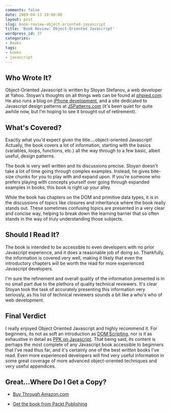```yaml
---
comments: false
date: 2009-04-13 19:00:00
layout: post
slug: book-review-object-oriented-javascript
title: 'Book Review: Object-Oriented Javascript'
wordpress_id: 37
categories:
- Books
tags:
- books
- javascript
---
```


## Who Wrote It?


Object-Oriented Javascript is written by Stoyan Stefanov, a web developer at Yahoo. Stoyan's thoughts on all things web can be found at [phpied.com](http://www.phpied.com/). He also runs a blog on [iPhone development](http://phonydev.com/), and a site dedicated to Javascript design patterns at [JSPatterns.com](http://www.jspatterns.com/) (it's been quiet for quite awhile now, but I'm hoping to see it brought out of retirement).


## What's Covered?


Exactly what you'd expect given the title....object-oriented Javascript! Actually, the book covers a lot of information, starting with the basics (variables, loops, functions, etc.) all the way through to a few basic, albeit useful, design patterns.

The book is very well written and its discussions precise. Stoyan doesn't take a lot of time going through complex examples. Instead, he gives bite-size chunks for you to play with and expand upon. If you're someone who prefers playing with concepts yourself over going through expanded examples in books, this book is right up your alley.

While the book has chapters on the DOM and primitive data types, it is in the discussions of topics like closures and inheritance where the book really stands out. These sometimes confusing topics are presented in a very clear and concise way, helping to break down the learning barrier that so often stands in the way of truly understanding those subjects.


## Should I Read It?


The book is intended to be accessible to even developers with no prior Javascript experience, and it does a reasonable job of doing so. Thankfully, the information is covered very well, making it likely that even the introductory chapters will be worth the read for more experienced Javascript developers.

I'm sure the refinement and overall quality of the information presented is in no small part due to the plethora of quality technical reviewers. It's clear Stoyan took the task of accurately presenting this information very seriously, as his list of technical reviewers sounds a bit like a who's who of web development.


## Final Verdict


I really enjoyed Object Oriented Javascript and highly recommend it. For beginners, its not as soft an introduction as [DOM Scripting](http://www.amazon.com/gp/product/1590595335?ie=UTF8&tag=timkadcom-20&linkCode=as2&camp=1789&creative=390957&creativeASIN=1590595335), nor is it as exhaustive in detail as [PPK on Javascript](http://www.amazon.com/gp/product/0321423305?ie=UTF8&tag=timkadcom-20&linkCode=as2&camp=1789&creative=390957&creativeASIN=0321423305). That being said, its content is perhaps the most complete of any Javascript book accessible to beginners that I've read thus far, and it's certainly one of the best _written_ books I've read. Even more experienced developers will find very useful information in some great coverage of more advanced object-oriented techniques and very useful appendices.


## Great...Where Do I Get a Copy?





	
  * [Buy Through Amazon.com](http://www.amazon.com/gp/product/1847194141?ie=UTF8&tag=timkadcom-20&linkCode=as2&camp=1789&creative=390957&creativeASIN=1847194141)

	
  * [Get the book from Packt Publishing](http://www.packtpub.com/object-oriented-javascript-applications-libraries/book)


